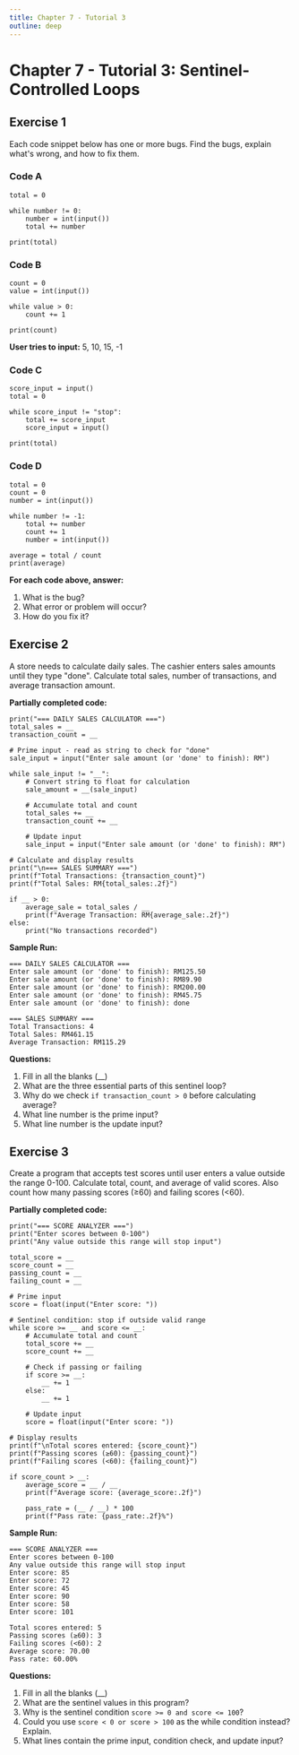 ```yaml
---
title: Chapter 7 - Tutorial 3
outline: deep
---
```


# Chapter 7 - Tutorial 3: Sentinel-Controlled Loops

## Exercise 1 <Badge type="tip" text="Question" />

Each code snippet below has one or more bugs. Find the bugs, explain what's wrong, and how to fix them.

### **Code A**

```python:line-numbers
total = 0

while number != 0:
    number = int(input())
    total += number

print(total)
```

### **Code B**

```python:line-numbers
count = 0
value = int(input())

while value > 0:
    count += 1

print(count)
```

**User tries to input:** 5, 10, 15, -1

### **Code C**

```python:line-numbers
score_input = input()
total = 0

while score_input != "stop":
    total += score_input
    score_input = input()

print(total)
```

### **Code D**

```python:line-numbers
total = 0
count = 0
number = int(input())

while number != -1:
    total += number
    count += 1
    number = int(input())

average = total / count
print(average)
```

**For each code above, answer:**
1. What is the bug?
2. What error or problem will occur?
3. How do you fix it?

## Exercise 2 <Badge type="tip" text="Question" />

A store needs to calculate daily sales. The cashier enters sales amounts until they type "done". Calculate total sales, number of transactions, and average transaction amount.

**Partially completed code:**

```python:line-numbers
print("=== DAILY SALES CALCULATOR ===")
total_sales = __
transaction_count = __

# Prime input - read as string to check for "done"
sale_input = input("Enter sale amount (or 'done' to finish): RM")

while sale_input != "__":
    # Convert string to float for calculation
    sale_amount = __(sale_input)

    # Accumulate total and count
    total_sales += __
    transaction_count += __

    # Update input
    sale_input = input("Enter sale amount (or 'done' to finish): RM")

# Calculate and display results
print("\n=== SALES SUMMARY ===")
print(f"Total Transactions: {transaction_count}")
print(f"Total Sales: RM{total_sales:.2f}")

if __ > 0:
    average_sale = total_sales / __
    print(f"Average Transaction: RM{average_sale:.2f}")
else:
    print("No transactions recorded")
```

**Sample Run:**
```
=== DAILY SALES CALCULATOR ===
Enter sale amount (or 'done' to finish): RM125.50
Enter sale amount (or 'done' to finish): RM89.90
Enter sale amount (or 'done' to finish): RM200.00
Enter sale amount (or 'done' to finish): RM45.75
Enter sale amount (or 'done' to finish): done

=== SALES SUMMARY ===
Total Transactions: 4
Total Sales: RM461.15
Average Transaction: RM115.29
```

**Questions:**
1. Fill in all the blanks (__)
2. What are the three essential parts of this sentinel loop?
3. Why do we check `if transaction_count > 0` before calculating average?
4. What line number is the prime input?
5. What line number is the update input?

## Exercise 3 <Badge type="tip" text="Question" />

Create a program that accepts test scores until user enters a value outside the range 0-100. Calculate total, count, and average of valid scores. Also count how many passing scores (≥60) and failing scores (<60).

**Partially completed code:**

```python:line-numbers
print("=== SCORE ANALYZER ===")
print("Enter scores between 0-100")
print("Any value outside this range will stop input")

total_score = __
score_count = __
passing_count = __
failing_count = __

# Prime input
score = float(input("Enter score: "))

# Sentinel condition: stop if outside valid range
while score >= __ and score <= __:
    # Accumulate total and count
    total_score += __
    score_count += __

    # Check if passing or failing
    if score >= __:
        __ += 1
    else:
        __ += 1

    # Update input
    score = float(input("Enter score: "))

# Display results
print(f"\nTotal scores entered: {score_count}")
print(f"Passing scores (≥60): {passing_count}")
print(f"Failing scores (<60): {failing_count}")

if score_count > __:
    average_score = __ / __
    print(f"Average score: {average_score:.2f}")

    pass_rate = (__ / __) * 100
    print(f"Pass rate: {pass_rate:.2f}%")
```

**Sample Run:**
```
=== SCORE ANALYZER ===
Enter scores between 0-100
Any value outside this range will stop input
Enter score: 85
Enter score: 72
Enter score: 45
Enter score: 90
Enter score: 58
Enter score: 101

Total scores entered: 5
Passing scores (≥60): 3
Failing scores (<60): 2
Average score: 70.00
Pass rate: 60.00%
```

**Questions:**
1. Fill in all the blanks (__)
2. What are the sentinel values in this program?
3. Why is the sentinel condition `score >= 0 and score <= 100`?
4. Could you use `score < 0 or score > 100` as the while condition instead? Explain.
5. What lines contain the prime input, condition check, and update input?
